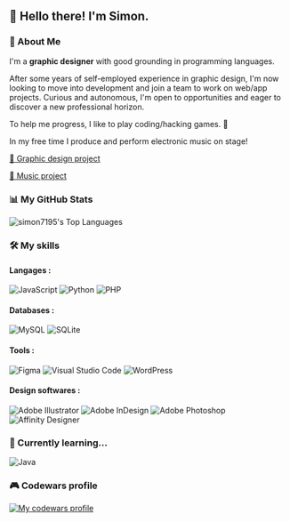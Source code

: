 ## 👋 Hello there! I'm Simon.

### 📌 About Me

I'm a **graphic designer** with good grounding in programming languages.

After some years of self-employed experience in graphic design, I'm now looking to move into development and join a team to work on web/app projects. Curious and autonomous, I'm open to opportunities and eager to discover a new professional horizon.

To help me progress, I like to play coding/hacking games. 👾

In my free time I produce and perform electronic music on stage! 

[🎨 Graphic design project](https://www.instagram.com/simon.capillon/)

[🎹 Music project](https://www.instagram.com/gneiss.music/)

### 📊 My GitHub Stats
![simon7195's Top Languages](https://github-readme-stats.vercel.app/api/top-langs/?username=simon7195&theme=default&show_icons=true&hide_border=true&layout=compact)

### 🛠️ My skills
#### Langages :
![JavaScript](https://img.shields.io/badge/javascript-%23323330.svg?style=for-the-badge&logo=javascript&logoColor=%23F7DF1E)
![Python](https://img.shields.io/badge/python-3670A0?style=for-the-badge&logo=python&logoColor=ffdd54)
![PHP](https://img.shields.io/badge/php-%23777BB4.svg?style=for-the-badge&logo=php&logoColor=white)

#### Databases :
![MySQL](https://img.shields.io/badge/mysql-4479A1.svg?style=for-the-badge&logo=mysql&logoColor=white)
![SQLite](https://img.shields.io/badge/sqlite-%2307405e.svg?style=for-the-badge&logo=sqlite&logoColor=white)

#### Tools :

![Figma](https://img.shields.io/badge/figma-%23F24E1E.svg?style=for-the-badge&logo=figma&logoColor=white)
![Visual Studio Code](https://img.shields.io/badge/Visual%20Studio%20Code-0078d7.svg?style=for-the-badge&logo=visual-studio-code&logoColor=white)
![WordPress](https://img.shields.io/badge/WordPress-%23117AC9.svg?style=for-the-badge&logo=WordPress&logoColor=white)

#### Design softwares :

![Adobe Illustrator](https://img.shields.io/badge/adobe%20illustrator-%23FF9A00.svg?style=for-the-badge&logo=adobe%20illustrator&logoColor=white)
![Adobe InDesign](https://img.shields.io/badge/Adobe%20InDesign-49021F?style=for-the-badge&logo=adobeindesign&logoColor=white)
![Adobe Photoshop](https://img.shields.io/badge/adobe%20photoshop-%2331A8FF.svg?style=for-the-badge&logo=adobe%20photoshop&logoColor=white)
![Affinity Designer](https://img.shields.io/badge/affinity%20desginer-%231B72BE.svg?style=for-the-badge&logo=affinity-designer&logoColor=white)


### 🌱 Currently learning...

![Java](https://img.shields.io/badge/java-%23ED8B00.svg?style=for-the-badge&logo=openjdk&logoColor=white)

### 🎮 Codewars profile

[![My codewars profile](https://www.codewars.com/users/simon7195/badges/micro)](https://www.codewars.com/users/simon7195)
